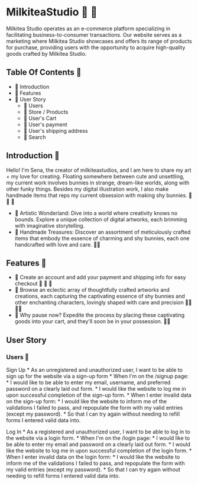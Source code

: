 # MilkiteaStudio :carrot: :rabbit:

Milkitea Studio operates as an e-commerce platform specializing in facilitating business-to-consumer transactions. Our website serves as a marketing where Milkitea Studio showcases and offers its range of products for purchase, providing users with the opportunity to acquire high-quality goods crafted by Milkitea Studio.

## Table Of Contents :scroll:
* :rabbit2: Introduction
* :rabbit2: Features
* :rabbit2: User Story
  * 🥕 Users
  * 🥕 Store / Products
  * 🥕 User's Cart
  * 🥕 User's payment
  * 🥕 User's shipping address
  * 🥕 Search
        


## Introduction :rabbit:

Hello! I'm Sena, the creator of milkiteastudios, and I am here to share my art + my love for creating. 
Floating somewhere between cute and unsettling, my current work involves bunnies in strange, dream-like worlds, along with other funky things. Besides my digital illustration work, I also make handmade items that reps my current obsession with making shy bunnies. :carrot: :rabbit2: 🎨
* :rabbit2: Artistic Wonderland: Dive into a world where creativity knows no bounds. Explore a unique collection of digital artworks, each brimming with imaginative storytelling.
* :rabbit2: Handmade Treasures: Discover an assortment of meticulously crafted items that embody the essence of charming and shy bunnies, each one handcrafted with love and care. 🥕🐰

## Features :art:

* :rabbit2: Create an account and add your payment and shipping info for easy checkout :money_with_wings: :money_with_wings: :money_with_wings:
* :rabbit2: Browse an eclectic array of thoughtfully crafted artworks and creations, each capturing the captivating essence of shy bunnies and other enchanting characters, lovingly shaped with care and precision 🎨🥕🐰🌟
* :rabbit2: Why pause now? Expedite the process by placing these captivating goods into your cart, and they'll soon be in your possession. 🛒🌟


## User Story

### Users 🐰

Sign Up
      * As an unregistered and unauthorized user, I want to be able to sign up for the website via a sign-up form
       * When I'm on the /signup page:
             * I would like to be able to enter my email, username, and preferred password on a clearly laid out form.
             * I would like the website to log me in upon successful completion of the sign-up form.
       * When I enter invalid data on the sign-up form:
             * I would like the website to inform me of the validations I failed to pass, and repopulate the form with my valid entries (except my password).
                   * So that I can try again without needing to refill forms I entered valid data into.
      
Log In
      * As a registered and unauthorized user, I want to be able to log in to the website via a login form.
       * When I'm on the /login page:
             * I would like to be able to enter my email and password on a clearly laid out form.
             * I would like the website to log me in upon successful completion of the login form.
       * When I enter invalid data on the login form:
             * I would like the website to inform me of the validations I failed to pass, and repopulate the form with my valid entries (except my password).
                   * So that I can try again without needing to refill forms I entered valid data into.

